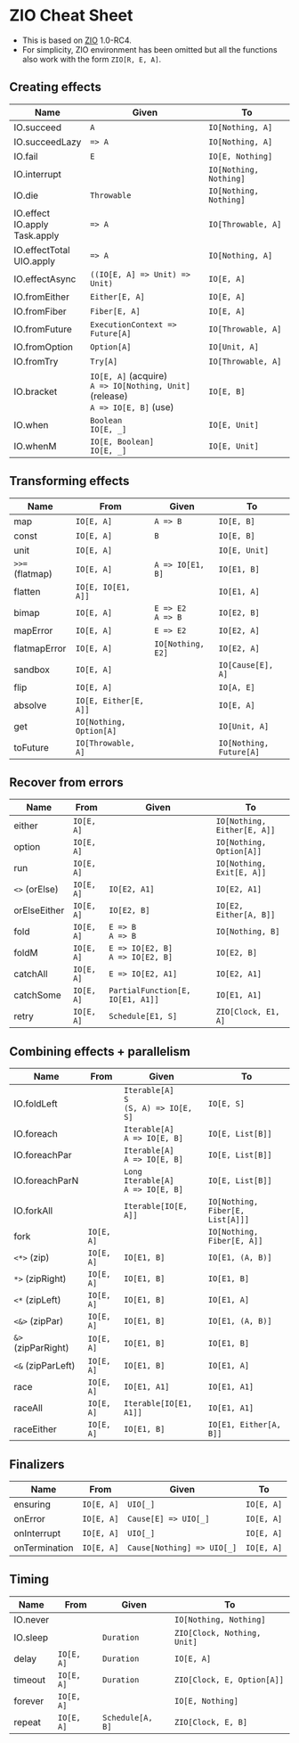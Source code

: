 # ZIO Cheat Sheet

- This is based on [ZIO](https://github.com/scalaz/scalaz-zio) 1.0-RC4.
- For simplicity, ZIO environment has been omitted but all the functions also work with the form `ZIO[R, E, A]`.

## Creating effects

| Name                                  | Given                                                        | To                     |
| --------------------------------------- | ------------------------------------------------------------ | ---------------------- |
| IO.succeed                              | `A`                                                          | `IO[Nothing, A]`       |
| IO.succeedLazy                          | `=> A`                                                       | `IO[Nothing, A]`       |
| IO.fail                                 | `E`                                                          | `IO[E, Nothing]`       |
| IO.interrupt                            |                                                              | `IO[Nothing, Nothing]` |
| IO.die                                  | `Throwable`                                                  | `IO[Nothing, Nothing]` |
| IO.effect <br> IO.apply <br> Task.apply | `=> A`                                                       | `IO[Throwable, A]`     |
| IO.effectTotal <br> UIO.apply           | `=> A`                                                       | `IO[Nothing, A]`       |
| IO.effectAsync                          | `((IO[E, A] => Unit) => Unit)`                               | `IO[E, A]`             |
| IO.fromEither                           | `Either[E, A]`                                               | `IO[E, A]`             |
| IO.fromFiber                            | `Fiber[E, A]`                                                | `IO[E, A]`             |
| IO.fromFuture                           | `ExecutionContext => Future[A]`                              | `IO[Throwable, A]`     |
| IO.fromOption                           | `Option[A]`                                                  | `IO[Unit, A]`          |
| IO.fromTry                              | `Try[A]`                                                     | `IO[Throwable, A]`     |
| IO.bracket                              | `IO[E, A]` (acquire) <br> `A => IO[Nothing, Unit]` (release) <br> `A => IO[E, B]` (use) | `IO[E, B]`             |
| IO.when                                 | `Boolean` <br> `IO[E, _]`                                    | `IO[E, Unit]`          |
| IO.whenM                                | `IO[E, Boolean]` <br> `IO[E, _]`                             | `IO[E, Unit]`          |

## Transforming effects

| Name          | From                    | Given                 | To                      |
| --------------- | ----------------------- | --------------------- | ----------------------- |
| map             | `IO[E, A]`              | `A => B`              | `IO[E, B]`              |
| const           | `IO[E, A]`              | `B`                   | `IO[E, B]`              |
| unit            | `IO[E, A]`              |                       | `IO[E, Unit]`           |
| `>>=` (flatmap) | `IO[E, A]`              | `A => IO[E1, B]`      | `IO[E1, B]`             |
| flatten         | `IO[E, IO[E1, A]]`      |                       | `IO[E1, A]`             |
| bimap           | `IO[E, A]`              | `E => E2`<br>`A => B` | `IO[E2, B]`             |
| mapError        | `IO[E, A]`              | `E => E2`             | `IO[E2, A]`             |
| flatmapError    | `IO[E, A]`              | `IO[Nothing, E2]`     | `IO[E2, A]`             |
| sandbox         | `IO[E, A]`              |                       | `IO[Cause[E], A]`       |
| flip            | `IO[E, A]`              |                       | `IO[A, E]`              |
| absolve         | `IO[E, Either[E, A]]`   |                       | `IO[E, A]`              |
| get             | `IO[Nothing, Option[A]` |                       | `IO[Unit, A]`           |
| toFuture        | `IO[Throwable, A]`      |                       | `IO[Nothing, Future[A]` |

## Recover from errors

| Name        | From       | Given                                | To                          |
| ------------- | ---------- | ------------------------------------ | --------------------------- |
| either        | `IO[E, A]` |                                      | `IO[Nothing, Either[E, A]]` |
| option        | `IO[E, A]` |                                      | `IO[Nothing, Option[A]]`    |
| run           | `IO[E, A]` |                                      | `IO[Nothing, Exit[E, A]]`   |
| `<>` (orElse) | `IO[E, A]` | `IO[E2, A1]`                         | `IO[E2, A1]`                |
| orElseEither  | `IO[E, A]` | `IO[E2, B]`                          | `IO[E2, Either[A, B]]`      |
| fold          | `IO[E, A]` | `E => B`<br>`A => B`                 | `IO[Nothing, B]`            |
| foldM         | `IO[E, A]` | `E => IO[E2, B]`<br>`A => IO[E2, B]` | `IO[E2, B]`                 |
| catchAll      | `IO[E, A]` | `E => IO[E2, A1]`                    | `IO[E2, A1]`                |
| catchSome     | `IO[E, A]` | `PartialFunction[E, IO[E1, A1]]`     | `IO[E1, A1]`                |
| retry         | `IO[E, A]` | `Schedule[E1, S]`                    | `ZIO[Clock, E1, A]`         |

## Combining effects + parallelism

| Name             | From       | Given                                            | To                               |
| ------------------ | ---------- | ------------------------------------------------ | -------------------------------- |
| IO.foldLeft        |            | `Iterable[A]` <br> `S` <br> `(S, A) => IO[E, S]` | `IO[E, S]`                       |
| IO.foreach         |            | `Iterable[A]` <br> `A => IO[E, B]`               | `IO[E, List[B]]`                 |
| IO.foreachPar      |            | `Iterable[A]` <br> `A => IO[E, B]`               | `IO[E, List[B]]`                 |
| IO.foreachParN     |            | `Long` <br> `Iterable[A]` <br> `A => IO[E, B]`   | `IO[E, List[B]]`                 |
| IO.forkAll         |            | `Iterable[IO[E, A]]`                             | `IO[Nothing, Fiber[E, List[A]]]` |
| fork               | `IO[E, A]` |                                                  | `IO[Nothing, Fiber[E, A]]`       |
| `<*>` (zip)        | `IO[E, A]` | `IO[E1, B]`                                      | `IO[E1, (A, B)]`                 |
| `*>` (zipRight)    | `IO[E, A]` | `IO[E1, B]`                                      | `IO[E1, B]`                      |
| `<*` (zipLeft)     | `IO[E, A]` | `IO[E1, B]`                                      | `IO[E1, A]`                      |
| `<&>` (zipPar)     | `IO[E, A]` | `IO[E1, B]`                                      | `IO[E1, (A, B)]`                 |
| `&>` (zipParRight) | `IO[E, A]` | `IO[E1, B]`                                      | `IO[E1, B]`                      |
| `<&` (zipParLeft)  | `IO[E, A]` | `IO[E1, B]`                                      | `IO[E1, A]`                      |
| race               | `IO[E, A]` | `IO[E1, A1]`                                     | `IO[E1, A1]`                     |
| raceAll            | `IO[E, A]` | `Iterable[IO[E1, A1]]`                           | `IO[E1, A1]`                     |
| raceEither         | `IO[E, A]` | `IO[E1, B]`                                      | `IO[E1, Either[A, B]]`           |

## Finalizers

| Name        | From       | Given                      | To         |
| ------------- | ---------- | -------------------------- | ---------- |
| ensuring      | `IO[E, A]` | `UIO[_]`                   | `IO[E, A]` |
| onError       | `IO[E, A]` | `Cause[E] => UIO[_]`       | `IO[E, A]` |
| onInterrupt   | `IO[E, A]` | `UIO[_]`                   | `IO[E, A]` |
| onTermination | `IO[E, A]` | `Cause[Nothing] => UIO[_]` | `IO[E, A]` |

## Timing

| Name   | From       | Given            | To                          |
| -------- | ---------- | ---------------- | --------------------------- |
| IO.never |            |                  | `IO[Nothing, Nothing]`      |
| IO.sleep |            | `Duration`       | `ZIO[Clock, Nothing, Unit]` |
| delay    | `IO[E, A]` | `Duration`       | `IO[E, A]`                  |
| timeout  | `IO[E, A]` | `Duration`       | `ZIO[Clock, E, Option[A]]`  |
| forever  | `IO[E, A]` |                  | `IO[E, Nothing]`            |
| repeat   | `IO[E, A]` | `Schedule[A, B]` | `ZIO[Clock, E, B]`          |
